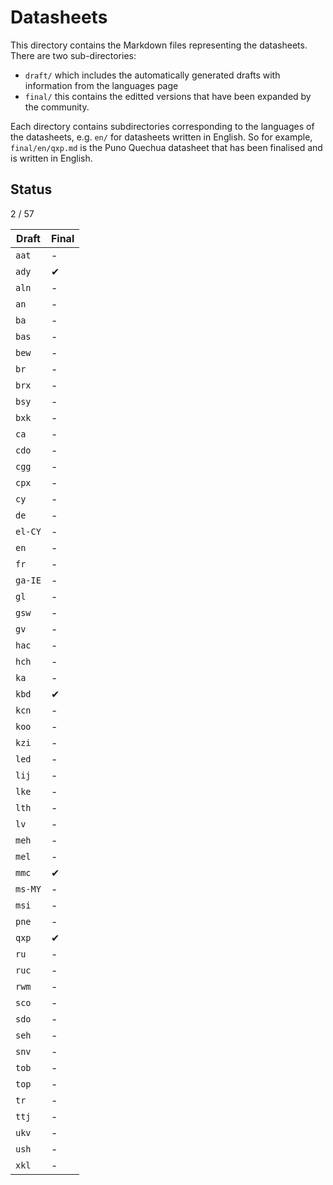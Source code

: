﻿# Datasheets

This directory contains the Markdown files representing the datasheets. There
are two sub-directories:

* `draft/` which includes the automatically generated drafts with information from the languages page
* `final/` this contains the editted versions that have been expanded by the community.

Each directory contains subdirectories corresponding to the languages of the datasheets, e.g. `en/` for datasheets written in English. So for example, `final/en/qxp.md` is the Puno Quechua datasheet that has been finalised and is written in English.

## Status

2 / 57

| Draft | Final |
|-------|-------|
| `aat` | - |
| `ady` | ✔ |
| `aln` | - |
| `an` | - |
| `ba` | - |
| `bas` | - |
| `bew` | - |
| `br` | - |
| `brx` | - |
| `bsy` | - |
| `bxk` | - |
| `ca` | - |
| `cdo` | - |
| `cgg` | - |
| `cpx` | - |
| `cy` | - |
| `de` | - |
| `el-CY` | - |
| `en` | - |
| `fr` | - |
| `ga-IE` | - |
| `gl` | - |
| `gsw` | - |
| `gv` | - |
| `hac` | - |
| `hch` | - |
| `ka` | - |
| `kbd` | ✔ |
| `kcn` | - |
| `koo` | - |
| `kzi` | - |
| `led` | - |
| `lij` | - |
| `lke` | - |
| `lth` | - |
| `lv` | - |
| `meh` | - |
| `mel` | - |
| `mmc` | ✔ |
| `ms-MY` | - |
| `msi` | - |
| `pne` | - |
| `qxp` | ✔ |
| `ru` | - |
| `ruc` | - |
| `rwm` | - |
| `sco` | - |
| `sdo` | - |
| `seh` | - |
| `snv` | - |
| `tob` | - |
| `top` | - |
| `tr` | - |
| `ttj` | - |
| `ukv` | - |
| `ush` | - |
| `xkl` | - |

